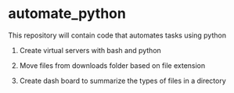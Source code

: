# automate_python

This repository will contain code that automates tasks using python 

1. Create virtual servers with bash and python

2. Move files from downloads folder based on file extension

3. Create dash board to summarize the types of files in a directory 
